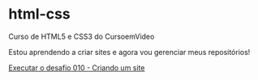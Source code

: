# html-css
 Curso de HTML5 e CSS3 do CursoemVideo

 Estou aprendendo a criar sites e agora vou gerenciar meus repositórios!

<a href="https://marceloizidioo.github.io/html-css/desafios/d010/android.html">Executar o desafio 010 - Criando um site</a>